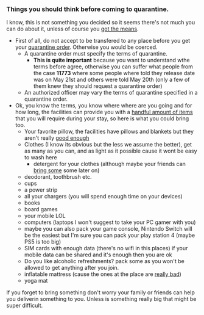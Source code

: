 ### Things you should think before coming to quarantine. 

I know, this is not something you decided so it seems there's not much you can do about it, unless of course you [got the means](https://www.scmp.com/news/hong-kong/health-environment/article/3131324/residents-luxury-hong-kong-housing-block-question).

- First of all, do not accept to be transfered to any place before you get your [quarantine order](https://www.elegislation.gov.hk/hk/cap599E?xpid=ID_1584520337021_049). Otherwise you would be coerced.  
  - A quarantine order must specify the terms of quarantine.
    - **This is quite important** because you want to understand wthe terms before agree, otherwise you can suffer what people from the case **11773** where some people where told they release date was on May 21st and others were told May 20th (only a few of them knew they should request a quarantine order)
  - An authorized officer may vary the terms of quarantine specified in a quarantine order.
- Ok, you know the terms, you know where where are you going and for how long, the facilities can provide you with a [handful amount of items](./items.md) that you will require during your stay, so here is what you could bring too.
  - Your favorite pillow, the facilities have pillows and blankets but they aren't really [good enough](./complaints.md)
  - Clothes (I know its obvious but the less we assume the better), get as many as you can, and as light as it possible cause it wont be easy to wash here
    - detergent for your clothes (although maybe your friends can [bring some](./pb/delivery.md) some later on)
  - deodorant, toothbrush etc. 
  - cups 
  - a power strip
  - all your chargers (you will spend enough time on your devices)
  - books 
  - board games 
  - your mobile LOL
  - computers (laptops I won't suggest to take your PC gamer with you)
  - maybe you can also pack your game console, Nintendo Switch will be the easiest but I'm sure you can pack your play station 4 (maybe PS5 is too big) 
  - SIM cards with enough data (there's no wifi in this places) if your mobile data can be shared and it's enough then you are ok
  - Do you like alcoholic refreshments? pack some as you won't be allowed to get anything after you join. 
  - inflatable mattress (cause the ones at the place are [really bad](./complaints.md))
  - yoga mat
  


If you forget to bring something don't worry your family or friends can help you deliverin something to you. Unless is something really big that might be super difficult.
